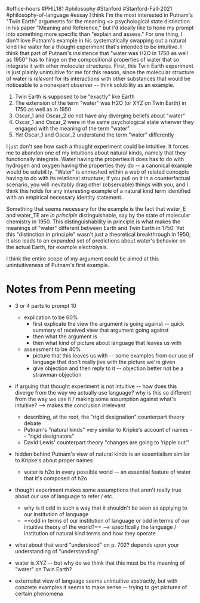 #office-hours #PHIL181 #philosophy #Stanford #Stanford-Fall-2021 #philosophy-of-language #essay 
I think I'm the most interested in Putnam's "Twin Earth" arguments for the meaning <> psychological state distinction in his paper "Meaning and Reference," but I'd ideally like to hone my prompt into something more specific than "explain and assess." For one thing, I don't love Putnam's example in his systematically swapping out a natural kind like water for a thought experiment that's intended to be intuitive. I think that part of Putnam's insistence that "water was H2O in 1750 as well as 1950" has to hinge on the compositional properties of water that so integrate it with other molecular structures. First, this Twin Earth experiment is just plainly unintuitive for me for this reason, since the molecular structure of water is *relevant* for its interactions with other substances that would be noticeable to a nonexpert observer -- think solubility as an example.

1. Twin Earth is supposed to be "exactly" like Earth
2. The extension of the term "water" was H2O (or XYZ on Twin Earth) in 1750 as well as in 1950
3. Oscar_1 and Oscar_2 do not have any diverging beliefs about "water"
4. Oscar_1 and Oscar_2 were in the same psychological state whenver they engaged with the meaning of the term "water"
5. *Yet* Oscar_1 and Oscar_2 understand the term "water" differently

I just don't see how such a thought experiment could be intuitive. It forces me to abandon one of my intuitions about natural kinds, namely that they functionally integrate. Water having the properties it does has to do with hydrogen and oxygen having the properties they do -- a canonical example would be solubility. "Water" is enmeshed within a web of related concepts having to do with its relational structure; if you pull on it in a counterfactual scenario, you will inevitably drag other (observable) things with you, and I think this holds for any interesting example of a natural kind term identified with an empirical necessary identity statement.

Something that seems necessary for the example is the fact that water_E and water_TE are *in principle* distinguishable, say by the state of molecular chemistry in 1950. This distinguishability in principle is what makes the meanings of "water" different between Earth and Twin Earth in 1750. Yet this "distinction in principle" wasn't just a theoretical breakthrough in 1950; it also leads to an expanded set of predictions about water's behavior on the actual Earth, for example electrolysis.

I think the entire scope of my argument could be aimed at this unintuitiveness of Putnam's first example.

# Notes from Penn meeting
- 3 or 4 parts to prompt 10
	- explication to be 60%
		- first explicate the view the argument is going against -- quick summary of received view that argument going against
		- then what the argument is
		- then what kind of picture about language that leaves us with
	- assessment to be 40%
		- picture that this leaves us with -- some examples from our use of language that don't really jive with the picture we're given
		- give objection and then reply to it -- objection better not be a strawman objection
- if arguing that thought experiment is not intuitive -- how does this diverge from the way we actually use language? why is this so different from the way we use it / making some assumption against what's intuitive? --> makes the conclusion irrelevant
	- describing, at the root, the "rigid designation" counterpart theory debate
	- Putnam's "natural kinds" very similar to Kripke's account of names -- "rigid designators"
	- David Lewis' counterpart theory "changes are going to 'ripple out'"
- hidden behind Putnam's view of natural kinds is an essentialism similar to Kripke's about proper names
	- water is h2o in every possible world -- an essential feature of water that it's composed of h2o

- thought experiment makes some assumptions that aren't really true about our use of language to refer / etc.
	- why is it odd in such a way that it shouldn't be seen as applying to our institution of language
	- ==odd in terms of our institution of language or odd in terms of our intuitive theory of the world?== --> specifically the language / institution of natural kind terms and how they operate
- what about that word "understood" on p. 702? depends upon your understanding of "understanding"
- water is XYZ -- but why do we think that this must be the meaning of "water" on Twin Earth?
- externalist view of language seems unintuitive abstractly, but with concrete examples it seems to make sense -- trying to get pictures of certain phenomena